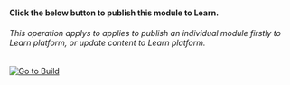 #### Click the below button to publish this module to Learn.  
###### This operation applys to applies to publish an individual module firstly to Learn platform, or update content to Learn platform.


[![Go to Build](https://courseautopubmgtv3dev.blob.core.windows.net/publiccontainer/GotoPubModule.png)](https://wwlpublish2learn.azurewebsites.net/#/pub2Module/https%253A%252F%252Fmicrosoftdigitallearning.visualstudio.com%252FDefaultCollection%252FCourseware%252F_git%252FTemplate_for_AutoPublishing2Learn%253Fpath%253D%25252FModules%25252FM01-learn-publish-process%25252F0_Publish_This_Module%25252FPublishModule.md)